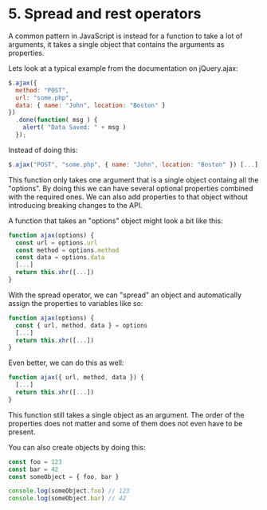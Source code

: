 # 5. Spread and rest operators
A common pattern in JavaScript is instead for a function to take a lot of arguments, it takes a single object that contains the arguments as properties.

Lets look at a typical example from the documentation on jQuery.ajax:

```javascript
$.ajax({
  method: "POST",
  url: "some.php",
  data: { name: "John", location: "Boston" }
})
  .done(function( msg ) {
    alert( "Data Saved: " + msg )
  });
```

Instead of doing this:

```javascript
$.ajax("POST", "some.php", { name: "John", location: "Boston" }) [...]
```

This function only takes one argument that is a single object containg all the "options". By doing this we can have several optional properties combined with the required ones. We can also add properties to that object without introducing breaking changes to the API.

A function that takes an "options" object might look a bit like this:

```javascript
function ajax(options) {
  const url = options.url
  const method = options.method
  const data = options.data
  [...]
  return this.xhr([...])
}
```

With the spread operator, we can "spread" an object and automatically assign the properties to variables like so:
```javascript
function ajax(options) {
  const { url, method, data } = options
  [...]
  return this.xhr([...])
}
```

Even better, we can do this as well:
```javascript
function ajax({ url, method, data }) {
  [...]
  return this.xhr([...])
}
```

This function still takes a single object as an argument. The order of the properties does not matter and some of them does not even have to be present.

You can also create objects by doing this:
```javascript
const foo = 123
const bar = 42
const someObject = { foo, bar }

console.log(someObject.foo) // 123
console.log(someObject.bar) // 42
```
